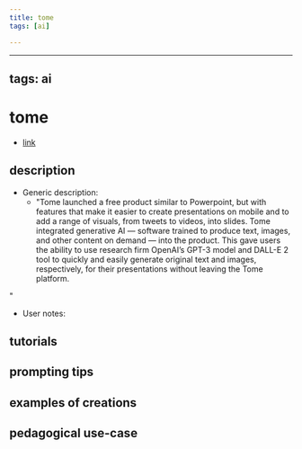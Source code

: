 ```yaml
---
title: tome
tags: [ai]

---
```


---
tags: ai 
---


# tome


* [link](https://beta.tome.app/)

## description
* Generic description: 
    * "Tome launched a free product similar to Powerpoint, but with features that make it easier to create presentations on mobile and to add a range of visuals, from tweets to videos, into slides. Tome integrated generative AI — software trained to produce text, images, and other content on demand — into the product. This gave users the ability to use research firm OpenAI’s GPT-3 model and DALL-E 2 tool to quickly and easily generate original text and images, respectively, for their presentations without leaving the Tome platform. 

"
* User notes:

## tutorials

## prompting tips

## examples of creations 

## pedagogical use-case 